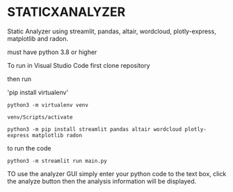 # STATICXANALYZER

Static Analyzer using streamlit, pandas, altair, wordcloud, plotly-express, matplotlib and radon.

must have python 3.8 or higher 

To run in Visual Studio Code first clone repository

then run

'pip install virtualenv'


`python3 -m virtualenv venv`

`venv/Scripts/activate`

`python3 -m pip install streamlit pandas altair wordcloud plotly-express matplotlib radon`

to run the code

`python3 -m streamlit run main.py`

TO use the analyzer GUI simply enter your python code to the text box, click the analyze button then the analysis information will be displayed.
